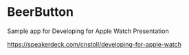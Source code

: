# BeerButton
Sample app for Developing for Apple Watch Presentation

https://speakerdeck.com/cnstoll/developing-for-apple-watch
